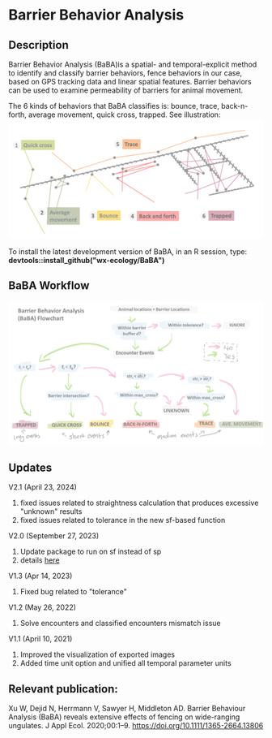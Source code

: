 # Barrier Behavior Analysis
## Description
Barrier Behavior Analysis (BaBA)is a spatial- and temporal-explicit method to identify and classify barrier behaviors, fence behaviors in our case, based on GPS tracking data and linear spatial features. Barrier behaviors can be used to examine permeability of barriers for animal movement.

The 6 kinds of behaviors that BaBA classifies is: bounce, trace, back-n-forth, average movement, quick cross, trapped. See illustration:
![BaBA catogory classes](BaBA_Catogories.png)

To install the latest development version of BaBA, in an R session, type: 
**devtools::install_github("wx-ecology/BaBA")**

## BaBA Workflow
![BaBA workflow](Flowchart.png)

## Updates
V2.1 (April 23, 2024)
1. fixed issues related to straightness calculation that produces excessive "unknown" results
2. fixed issues related to tolerance in the new sf-based function 

V2.0 (September 27, 2023) 
1. Update package to run on sf instead of sp
2. details [here](https://github.com/wx-ecology/BaBA/pull/4#issue-1903676738)

V1.3 (Apr 14, 2023)
1. Fixed bug related to "tolerance"

V1.2 (May 26, 2022)
1. Solve encounters and classified encounters mismatch issue

V1.1 (April 10, 2021)
1. Improved the visualization of exported images 
2. Added time unit option and unified all temporal parameter units

## Relevant publication: 
Xu W, Dejid N, Herrmann V, Sawyer H, Middleton AD. Barrier Behaviour Analysis (BaBA) reveals extensive effects of fencing on wide-ranging ungulates. J Appl Ecol. 2020;00:1–9. https://doi.org/10.1111/1365-2664.13806

